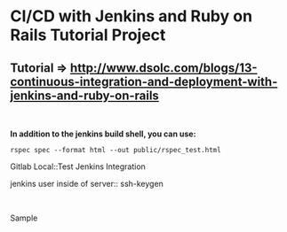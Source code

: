 # CI/CD with Jenkins and Ruby on Rails Tutorial Project

## Tutorial => http://www.dsolc.com/blogs/13-continuous-integration-and-deployment-with-jenkins-and-ruby-on-rails

<br>
<p>
<strong> In addition to the jenkins build shell, you can use:</strong>
<pre><code>rspec spec --format html --out public/rspec_test.html</code></pre>
</p>
  
<p>Gitlab Local::Test Jenkins Integration</p>
<p>jenkins user inside of server:: ssh-keygen</p>
<br>
<p>Sample</p>